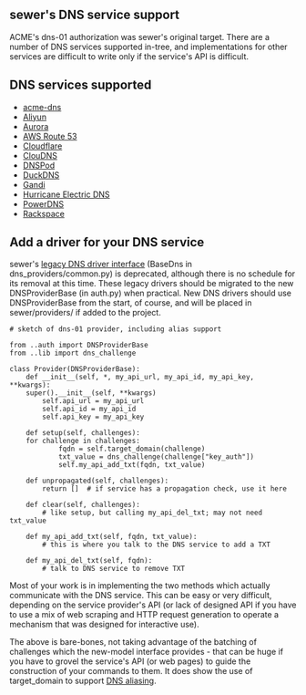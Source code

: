 ## sewer's DNS service support

ACME's dns-01 authorization was sewer's original target.
There are a number of DNS services supported in-tree,
and implementations for other services are difficult to write only if the
service's API is difficult.

## DNS services supported

- [acme-dns](https://github.com/joohoi/acme-dns)
- [Aliyun](https://help.aliyun.com/document_detail/29739.html)
- [Aurora](https://www.pcextreme.com/aurora/dns)
- [AWS Route 53](https://aws.amazon.com/route53/)
- [Cloudflare](https://www.cloudflare.com/dns)
- [ClouDNS](https://www.cloudns.net)
- [DNSPod](https://www.dnspod.cn/)
- [DuckDNS](https://www.duckdns.org/)
- [Gandi](https://doc.livedns.gandi.net/)
- [Hurricane Electric DNS](https://dns.he.net/)
- [PowerDNS](https://doc.powerdns.com/authoritative/http-api/index.html)
- [Rackspace](https://www.rackspace.com/cloud/dns)

## Add a driver for your DNS service

sewer's [legacy DNS driver interface](LegacyDNS) (BaseDns in dns_providers/common.py)
is deprecated, although there is no schedule for its removal at this time.
These legacy drivers should be migrated to the new DNSProviderBase (in
auth.py) when practical.  New DNS drivers should use DNSProviderBase from
the start, of course, and will be placed in sewer/providers/ if added to the
project.

    # sketch of dns-01 provider, including alias support

    from ..auth import DNSProviderBase
    from ..lib import dns_challenge

    class Provider(DNSProviderBase):
        def __init__(self, *, my_api_url, my_api_id, my_api_key, **kwargs):
	    super().__init__(self, **kwargs)
            self.api_url = my_api_url
            self.api_id = my_api_id
            self.api_key = my_api_key

        def setup(self, challenges):
	    for challenge in challenges:
                fqdn = self.target_domain(challenge)
                txt_value = dns_challenge(challenge["key_auth"])
                self.my_api_add_txt(fqdn, txt_value)

        def unpropagated(self, challenges):
            return []  # if service has a propagation check, use it here

        def clear(self, challenges):
            # like setup, but calling my_api_del_txt; may not need txt_value

        def my_api_add_txt(self, fqdn, txt_value):
            # this is where you talk to the DNS service to add a TXT

        def my_api_del_txt(self, fqdn):
            # talk to DNS service to remove TXT

Most of your work is in implementing the two methods which actually
communicate with the DNS service.  This can be easy or very difficult,
depending on the service provider's API (or lack of designed API if you have
to use a mix of web scraping and HTTP request generation to operate a
mechanism that was designed for interactive use).

The above is bare-bones, not taking advantage of the batching of challenges
which the new-model interface provides - that can be huge if you have to
grovel the service's API (or web pages) to guide the construction of your
commands to them.  It does show the use of target_domain to support
[DNS aliasing](Aliasing).
